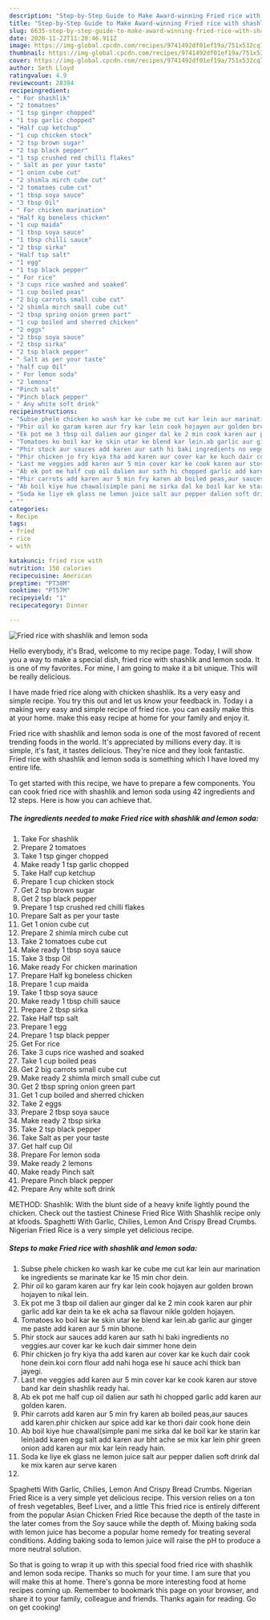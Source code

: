 ```yaml
---
description: "Step-by-Step Guide to Make Award-winning Fried rice with shashlik and lemon soda"
title: "Step-by-Step Guide to Make Award-winning Fried rice with shashlik and lemon soda"
slug: 6635-step-by-step-guide-to-make-award-winning-fried-rice-with-shashlik-and-lemon-soda
date: 2020-11-22T11:20:46.911Z
image: https://img-global.cpcdn.com/recipes/9741492df01ef19a/751x532cq70/fried-rice-with-shashlik-and-lemon-soda-recipe-main-photo.jpg
thumbnail: https://img-global.cpcdn.com/recipes/9741492df01ef19a/751x532cq70/fried-rice-with-shashlik-and-lemon-soda-recipe-main-photo.jpg
cover: https://img-global.cpcdn.com/recipes/9741492df01ef19a/751x532cq70/fried-rice-with-shashlik-and-lemon-soda-recipe-main-photo.jpg
author: Seth Lloyd
ratingvalue: 4.9
reviewcount: 28394
recipeingredient:
- " For shashlik"
- "2 tomatoes"
- "1 tsp ginger chopped"
- "1 tsp garlic chopped"
- "Half cup ketchup"
- "1 cup chicken stock"
- "2 tsp brown sugar"
- "2 tsp black pepper"
- "1 tsp crushed red chilli flakes"
- " Salt as per your taste"
- "1 onion cube cut"
- "2 shimla mirch cube cut"
- "2 tomatoes cube cut"
- "1 tbsp soya sauce"
- "3 tbsp Oil"
- " For chicken marination"
- "Half kg boneless chicken"
- "1 cup maida"
- "1 tbsp soya sauce"
- "1 tbsp chilli sauce"
- "2 tbsp sirka"
- "Half tsp salt"
- "1 egg"
- "1 tsp black pepper"
- " For rice"
- "3 cups rice washed and soaked"
- "1 cup boiled peas"
- "2 big carrots small cube cut"
- "2 shimla mirch small cube cut"
- "2 tbsp spring onion green part"
- "1 cup boiled and sherred chicken"
- "2 eggs"
- "2 tbsp soya sauce"
- "2 tbsp sirka"
- "2 tsp black pepper"
- " Salt as per your taste"
- "half cup Oil"
- " For lemon soda"
- "2 lemons"
- "Pinch salt"
- "Pinch black pepper"
- " Any white soft drink"
recipeinstructions:
- "Subse phele chicken ko wash kar ke cube me cut kar lein aur marination ke ingredients se marinate kar ke 15 min chor dein."
- "Phir oil ko garam karen aur fry kar lein cook hojayen aur golden brown hojayen to nikal lein."
- "Ek pot me 3 tbsp oil dalien aur ginger dal ke 2 min cook karen aur phir garlic add kar dein ta ke ek acha sa flavour nikle golden hojayen."
- "Tomatoes ko boil kar ke skin utar ke blend kar lein.ab garlic aur ginger me paste add karen aur 5 min bhone."
- "Phir stock aur sauces add karen aur sath hi baki ingredients no veggies.aur cover kar ke kuch dair simmer hone dein"
- "Phir chicken jo fry kiya tha add karen aur cover kar ke kuch dair cook hone dein.koi corn flour add nahi hoga ese hi sauce achi thick ban jayegi."
- "Last me veggies add karen aur 5 min cover kar ke cook karen aur stove band kar dein shashlik ready hai."
- "Ab ek pot me half cup oil dalien aur sath hi chopped garlic add karen aur golden karen."
- "Phir carrots add karen aur 5 min fry karen ab boiled peas,aur sauces add karen.phir chicken aur spice add kar ke thori dair cook hone dein"
- "Ab boil kiye hue chawal(simple pani me sirka dal ke boil kar ke starin kar lein)add karen egg salt add karen aur bht ache se mix kar lein phir green onion add karen aur mix kar lein ready hain."
- "Soda ke liye ek glass ne lemon juice salt aur pepper dalien soft drink dal ke mix karen aur serve karen"
- ""
categories:
- Recipe
tags:
- fried
- rice
- with

katakunci: fried rice with 
nutrition: 158 calories
recipecuisine: American
preptime: "PT38M"
cooktime: "PT57M"
recipeyield: "1"
recipecategory: Dinner

---
```



![Fried rice with shashlik and lemon soda](https://img-global.cpcdn.com/recipes/9741492df01ef19a/751x532cq70/fried-rice-with-shashlik-and-lemon-soda-recipe-main-photo.jpg)

Hello everybody, it's Brad, welcome to my recipe page. Today, I will show you a way to make a special dish, fried rice with shashlik and lemon soda. It is one of my favorites. For mine, I am going to make it a bit unique. This will be really delicious.

I have made fried rice along with chicken shashlik. Its a very easy and simple recipe. You try this out and let us know your feedback in. Today i a making very easy and simple recipe of fried rice. you can easily make this at your home. make this easy recipe at home for your family and enjoy it.

Fried rice with shashlik and lemon soda is one of the most favored of recent trending foods in the world. It's appreciated by millions every day. It is simple, it's fast, it tastes delicious. They're nice and they look fantastic. Fried rice with shashlik and lemon soda is something which I have loved my entire life.


To get started with this recipe, we have to prepare a few components. You can cook fried rice with shashlik and lemon soda using 42 ingredients and 12 steps. Here is how you can achieve that.

<!--inarticleads1-->

##### The ingredients needed to make Fried rice with shashlik and lemon soda:

1. Take  For shashlik
1. Prepare 2 tomatoes
1. Take 1 tsp ginger chopped
1. Make ready 1 tsp garlic chopped
1. Take Half cup ketchup
1. Prepare 1 cup chicken stock
1. Get 2 tsp brown sugar
1. Get 2 tsp black pepper
1. Prepare 1 tsp crushed red chilli flakes
1. Prepare  Salt as per your taste
1. Get 1 onion cube cut
1. Prepare 2 shimla mirch cube cut
1. Take 2 tomatoes cube cut
1. Make ready 1 tbsp soya sauce
1. Take 3 tbsp Oil
1. Make ready  For chicken marination
1. Prepare Half kg boneless chicken
1. Prepare 1 cup maida
1. Take 1 tbsp soya sauce
1. Make ready 1 tbsp chilli sauce
1. Prepare 2 tbsp sirka
1. Take Half tsp salt
1. Prepare 1 egg
1. Prepare 1 tsp black pepper
1. Get  For rice
1. Take 3 cups rice washed and soaked
1. Take 1 cup boiled peas
1. Get 2 big carrots small cube cut
1. Make ready 2 shimla mirch small cube cut
1. Get 2 tbsp spring onion green part
1. Get 1 cup boiled and sherred chicken
1. Take 2 eggs
1. Prepare 2 tbsp soya sauce
1. Make ready 2 tbsp sirka
1. Take 2 tsp black pepper
1. Take  Salt as per your taste
1. Get half cup Oil
1. Prepare  For lemon soda
1. Make ready 2 lemons
1. Make ready Pinch salt
1. Prepare Pinch black pepper
1. Prepare  Any white soft drink


METHOD: Shashlik: With the blunt side of a heavy knife lightly pound the chicken. Check out the tastiest Chinese Fried Rice With Shashlik recipe only at kfoods. Spaghetti With Garlic, Chilies, Lemon And Crispy Bread Crumbs. Nigerian Fried Rice is a very simple yet delicious recipe. 

<!--inarticleads2-->

##### Steps to make Fried rice with shashlik and lemon soda:

1. Subse phele chicken ko wash kar ke cube me cut kar lein aur marination ke ingredients se marinate kar ke 15 min chor dein.
1. Phir oil ko garam karen aur fry kar lein cook hojayen aur golden brown hojayen to nikal lein.
1. Ek pot me 3 tbsp oil dalien aur ginger dal ke 2 min cook karen aur phir garlic add kar dein ta ke ek acha sa flavour nikle golden hojayen.
1. Tomatoes ko boil kar ke skin utar ke blend kar lein.ab garlic aur ginger me paste add karen aur 5 min bhone.
1. Phir stock aur sauces add karen aur sath hi baki ingredients no veggies.aur cover kar ke kuch dair simmer hone dein
1. Phir chicken jo fry kiya tha add karen aur cover kar ke kuch dair cook hone dein.koi corn flour add nahi hoga ese hi sauce achi thick ban jayegi.
1. Last me veggies add karen aur 5 min cover kar ke cook karen aur stove band kar dein shashlik ready hai.
1. Ab ek pot me half cup oil dalien aur sath hi chopped garlic add karen aur golden karen.
1. Phir carrots add karen aur 5 min fry karen ab boiled peas,aur sauces add karen.phir chicken aur spice add kar ke thori dair cook hone dein
1. Ab boil kiye hue chawal(simple pani me sirka dal ke boil kar ke starin kar lein)add karen egg salt add karen aur bht ache se mix kar lein phir green onion add karen aur mix kar lein ready hain.
1. Soda ke liye ek glass ne lemon juice salt aur pepper dalien soft drink dal ke mix karen aur serve karen
1. 


Spaghetti With Garlic, Chilies, Lemon And Crispy Bread Crumbs. Nigerian Fried Rice is a very simple yet delicious recipe. This version relies on a ton of fresh vegetables, Beef Liver, and a little This fried rice is entirely different from the popular Asian Chicken Fried Rice because the depth of the taste in the later comes from the Soy sauce while the depth of. Mixing baking soda with lemon juice has become a popular home remedy for treating several conditions. Adding baking soda to lemon juice will raise the pH to produce a more neutral solution. 

So that is going to wrap it up with this special food fried rice with shashlik and lemon soda recipe. Thanks so much for your time. I am sure that you will make this at home. There's gonna be more interesting food at home recipes coming up. Remember to bookmark this page on your browser, and share it to your family, colleague and friends. Thanks again for reading. Go on get cooking!
